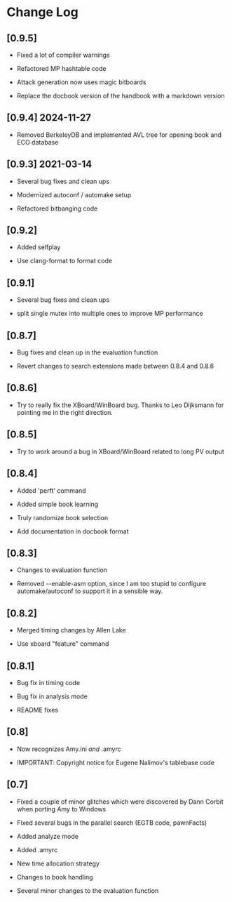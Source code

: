# Change Log

## [0.9.5]

* Fixed a lot of compiler warnings

* Refactored MP hashtable code

* Attack generation now uses magic bitboards

* Replace the docbook version of the handbook with a markdown version

## [0.9.4] 2024-11-27

* Removed BerkeleyDB and implemented AVL tree for opening book
  and ECO database


## [0.9.3] 2021-03-14

* Several bug fixes and clean ups

* Modernized autoconf / automake setup

* Refactored bitbanging code


## [0.9.2]

* Added selfplay

* Use clang-format to format code


## [0.9.1]

* Several bug fixes and clean ups

* split single mutex into multiple ones to improve MP performance


## [0.8.7]

* Bug fixes and clean up in the evaluation function

* Revert changes to search extensions made between 0.8.4 and 0.8.6


## [0.8.6]

* Try to really fix the XBoard/WinBoard bug. Thanks to Leo Dijksmann for
  pointing me in the right direction.


## [0.8.5]

* Try to work around a bug in XBoard/WinBoard related to long PV output


## [0.8.4]

* Added 'perft' command

* Added simple book learning

* Truly randomize book selection

* Add documentation in docbook format


## [0.8.3]

* Changes to evaluation function

* Removed --enable-asm option, since I am too stupid to configure 
  automake/autoconf to support it in a sensible way.


## [0.8.2]

* Merged timing changes by Allen Lake

* Use xboard "feature" command


## [0.8.1]

* Bug fix in timing code

* Bug fix in analysis mode

* README fixes


## [0.8]

* Now recognizes Amy.ini *and* .amyrc

* IMPORTANT: Copyright notice for Eugene Nalimov's tablebase code


## [0.7]

* Fixed a couple of minor glitches which were discovered by Dann Corbit when
  porting Amy to Windows

* Fixed several bugs in the parallel search (EGTB code, pawnFacts)

* Added analyze mode

* Added .amyrc

* New time allocation strategy

* Changes to book handling

* Several minor changes to the evaluation function

